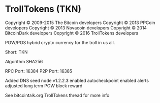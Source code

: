 TrollTokens (TKN)
===================

Copyright © 2009-2015 The Bitcoin developers
Copyright © 2013 PPCoin developers
Copyright © 2013 Novacoin developers
Copyright © 2014 BitcoinDark developers
Copyright © 2016 TrollTokens developers

POW/POS hybrid crypto currency for the troll in us all.

Short: TKN

Algorithm SHA256


RPC Port: 16384
P2P Port: 16385

Added DNS seed node
v1.2.2.3
enabled autocheckpoint
enabled alerts
adjusted long term POW block reward

See bitcointalk.org TrollTokens thread for more info


